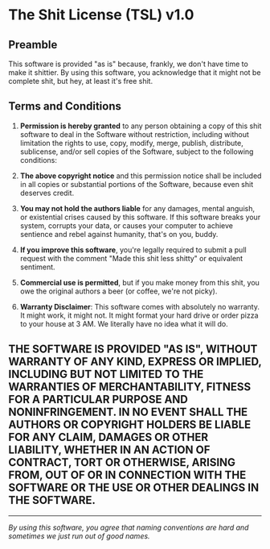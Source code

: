 # The Shit License (TSL) v1.0

## Preamble

This software is provided "as is" because, frankly, we don't have time to make it shittier. By using this software, you acknowledge that it might not be complete shit, but hey, at least it's free shit.

## Terms and Conditions

1. **Permission is hereby granted** to any person obtaining a copy of this shit software to deal in the Software without restriction, including without limitation the rights to use, copy, modify, merge, publish, distribute, sublicense, and/or sell copies of the Software, subject to the following conditions:

2. **The above copyright notice** and this permission notice shall be included in all copies or substantial portions of the Software, because even shit deserves credit.

3. **You may not hold the authors liable** for any damages, mental anguish, or existential crises caused by this software. If this software breaks your system, corrupts your data, or causes your computer to achieve sentience and rebel against humanity, that's on you, buddy.

4. **If you improve this software**, you're legally required to submit a pull request with the comment "Made this shit less shitty" or equivalent sentiment.

5. **Commercial use is permitted**, but if you make money from this shit, you owe the original authors a beer (or coffee, we're not picky).

6. **Warranty Disclaimer**: This software comes with absolutely no warranty. It might work, it might not. It might format your hard drive or order pizza to your house at 3 AM. We literally have no idea what it will do.

## THE SOFTWARE IS PROVIDED "AS IS", WITHOUT WARRANTY OF ANY KIND, EXPRESS OR IMPLIED, INCLUDING BUT NOT LIMITED TO THE WARRANTIES OF MERCHANTABILITY, FITNESS FOR A PARTICULAR PURPOSE AND NONINFRINGEMENT. IN NO EVENT SHALL THE AUTHORS OR COPYRIGHT HOLDERS BE LIABLE FOR ANY CLAIM, DAMAGES OR OTHER LIABILITY, WHETHER IN AN ACTION OF CONTRACT, TORT OR OTHERWISE, ARISING FROM, OUT OF OR IN CONNECTION WITH THE SOFTWARE OR THE USE OR OTHER DEALINGS IN THE SOFTWARE.

---

*By using this software, you agree that naming conventions are hard and sometimes we just run out of good names.*
